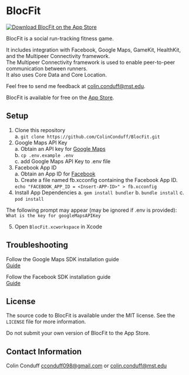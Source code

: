 # BlocFit

[![Download BlocFit on the App Store](http://linkmaker.itunes.apple.com/images/badges/en-us/badge_appstore-lrg.svg)](https://itunes.apple.com/ca/app/blocfit/id1175156670)

BlocFit is a social run-tracking fitness game.

It includes integration with Facebook, Google Maps, GameKit, HealthKit, and the Multipeer Connectivity framework.  
The Multipeer Connectivity framework is used to enable peer-to-peer communication between runners.  
It also uses Core Data and Core Location.  

Feel free to send me feedback at colin.conduff@mst.edu.

BlocFit is available for free on the [App Store](https://itunes.apple.com/ca/app/blocfit/id1175156670).


## Setup

1.  Clone this repository  
  a.  `git clone https://github.com/ColinConduff/BlocFit.git`  
2.  Google Maps API Key  
  a.  Obtain an API key for [Google Maps](https://developers.google.com/maps/documentation/ios-sdk/start)  
  b.  `cp .env.example .env`  
  c.  add Google Maps API Key to .env file  
3.  Facebook App ID  
  a.  Obtain an App ID for [Facebook](https://developers.facebook.com/docs/ios/getting-started/)  
  b.  Create a file named fb.xcconfig containing the Facebook App ID.  
      `echo "FACEBOOK_APP_ID = <Insert-APP-ID>" > fb.xcconfig`  
4.  Install App Dependencies
  a.  `gem install bundler`
  b.  `bundle install`
  c.  `pod install`

The following prompt may appear (may be ignored if .env is provided):   
`What is the key for googleMapsAPIKey`  

5.  Open `BlocFit.xcworkspace` in Xcode   

## Troubleshooting

Follow the Google Maps SDK installation guide  
[Guide](https://developers.google.com/maps/documentation/ios-sdk/start)  
  
Follow the Facebook SDK installation guide  
[Guide](https://developers.facebook.com/docs/ios/getting-started/)  


## License

The source code to BlocFit is available under the MIT license. See the `LICENSE` file for more information.

Do not submit your own version of BlocFit to the App Store.


## Contact Information

Colin Conduff 
cconduff098@gmail.com or colin.conduff@mst.edu
